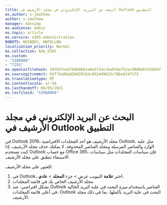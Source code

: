 ```yaml
---
title: البحث عن البريد الإلكتروني في مجلد الأرشيف في Outlook التطبيق
ms.author: v-jmathew
author: v-jmathew
manager: dansimp
ms.audience: Admin
ms.topic: article
ms.service: o365-administration
ROBOTS: NOINDEX, NOFOLLOW
localization_priority: Normal
ms.collection: Adm_O365
ms.custom:
- "3100008"
- "7255"
ms.openlocfilehash: 10703fea4789b0861e0e5714ccba976ef52ac9088eb7d38d4ff8e95236a413c3
ms.sourcegitcommit: b5f7da89a650d2915dc652449623c78be6247175
ms.translationtype: MT
ms.contentlocale: ar-SA
ms.lasthandoff: 08/05/2021
ms.locfileid: "53968004"
---
```

# <a name="find-email-in-archive-folder-in-outlook-app"></a>البحث عن البريد الإلكتروني في مجلد الأرشيف في Outlook التطبيق

في Outlook 2016، مجلد الأرشيف هو أحد المجلدات الافتراضية Outlook، مثل علبة الوارد والعناصر المرسلة ومجلد العناصر المحذوفة. لا يمكنك حذف مجلد الأرشيف. إذا كنت تستخدم Outlook مع حساب Office 365، فإن سياسات المجلدات مثل سياسات الاستبقاء تنطبق على مجلد الأرشيف.

للعثور على مجلد الأرشيف:

1. في Outlook، اختر **علامة** التبويب عرض > جزء **المجلد**  >  **عادي.**
2. مجلد الأرشيف الخاص بك في قائمة المجلدات.
3. بشكل افتراضي، عند Outlook العناصر باستخدام ميزة البحث في علبة البريد الحالية في أعلى قائمة المجلدات، Outlook البحث في علبة البريد بأكملها، بما في ذلك مجلد الأرشيف.
